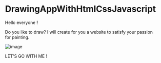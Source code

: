 # DrawingAppWithHtmlCssJavascript

Hello everyone !

Do you like to draw? I will create for you a website to satisfy your passion for painting.

![image](https://user-images.githubusercontent.com/103439199/198281738-679a6ede-2ff5-4a2a-a91c-abf88c2facbb.png)

LET'S GO WITH ME !

